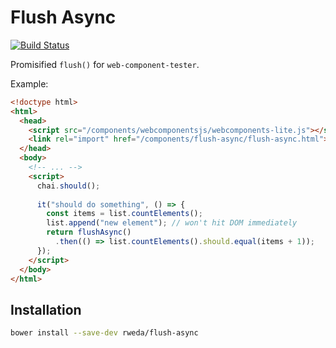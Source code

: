 # Flush Async

[![Build Status](https://travis-ci.org/rweda/flush-async.svg?branch=master)](https://travis-ci.org/rweda/flush-async)

Promisified `flush()` for `web-component-tester`.

Example:

```html
<!doctype html>
<html>
  <head>
    <script src="/components/webcomponentsjs/webcomponents-lite.js"></script>
    <link rel="import" href="/components/flush-async/flush-async.html">
  </head>
  <body>
    <!-- ... -->
    <script>
      chai.should();
      
      it("should do something", () => {
        const items = list.countElements();
        list.append("new element"); // won't hit DOM immediately
        return flushAsync()
          .then(() => list.countElements().should.equal(items + 1));
      });
    </script>
  </body>
</html>
```

## Installation

```sh
bower install --save-dev rweda/flush-async
```
